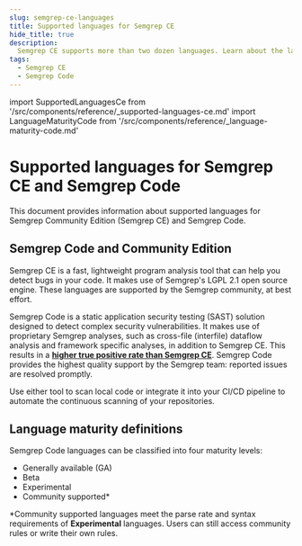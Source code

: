 ```yaml
---
slug: semgrep-ce-languages
title: Supported languages for Semgrep CE
hide_title: true
description: 
  Semgrep CE supports more than two dozen languages. Learn about the language support differences between Semgrep CE and Semgrep Code.
tags:
  - Semgrep CE
  - Semgrep Code
---
```


import SupportedLanguagesCe from '/src/components/reference/_supported-languages-ce.md'
import LanguageMaturityCode from '/src/components/reference/_language-maturity-code.md'

# Supported languages for Semgrep CE and Semgrep Code

This document provides information about supported languages for Semgrep Community Edition (Semgrep CE) and Semgrep Code.

## Semgrep Code and Community Edition

Semgrep CE is a fast, lightweight program analysis tool that can help you detect bugs in your code. It makes use of Semgrep's LGPL 2.1 open source engine. These languages are supported by the Semgrep community, at best effort.

Semgrep Code is a static application security testing (SAST) solution designed to detect complex security vulnerabilities. It makes use of proprietary Semgrep analyses, such as cross-file (interfile) dataflow analysis and framework specific analyses, in addition to Semgrep CE. This results in a [**higher true positive rate than Semgrep CE**](/semgrep-pro-vs-oss). Semgrep Code provides the highest quality support by the Semgrep team: reported issues are resolved promptly.

Use either tool to scan local code or integrate it into your CI/CD pipeline to automate the continuous scanning of your repositories.

<SupportedLanguagesCe />

## Language maturity definitions

Semgrep Code languages can be classified into four maturity levels:

* Generally available (GA)
* Beta
* Experimental
* Community supported\*

\*Community supported languages meet the parse rate and syntax requirements of **Experimental** languages. Users can still access community rules or write their own rules.

<LanguageMaturityCode />
